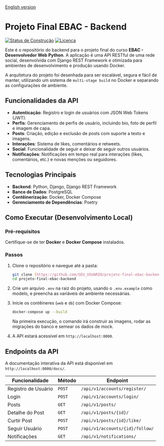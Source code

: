 [English version](/README-en.md)

# Projeto Final EBAC - Backend

[![Status de Construção](https://img.shields.io/badge/Status-Concluído-brightgreen.svg)](https://github.com/SEU_USUARIO/projeto-final-ebac-backend)
[![Licença](https://img.shields.io/badge/Licença-MIT-blue.svg)](https://github.com/SEU_USUARIO/projeto-final-ebac-backend/blob/main/LICENSE)

Este é o repositório do backend para o projeto final do curso **EBAC - Desenvolvedor Web Python**. A aplicação é uma API RESTful de uma rede social, desenvolvida com Django REST Framework e otimizada para ambientes de desenvolvimento e produção usando Docker.

A arquitetura do projeto foi desenhada para ser escalável, segura e fácil de manter, utilizando um sistema de `multi-stage build` no Docker e separando as configurações de ambiente.

## Funcionalidades da API

* **Autenticação**: Registro e login de usuários com JSON Web Tokens (JWT).
* **Perfis**: Gerenciamento de perfis de usuário, incluindo bio, foto de perfil e imagem de capa.
* **Posts**: Criação, edição e exclusão de posts com suporte a texto e imagens.
* **Interações**: Sistema de likes, comentários e retweets.
* **Social**: Funcionalidade de seguir e deixar de seguir outros usuários.
* **Notificações**: Notificações em tempo real para interações (likes, comentários, etc.) e novas menções ou seguidores.

## Tecnologias Principais

* **Backend**: Python, Django, Django REST Framework
* **Banco de Dados**: PostgreSQL
* **Contêinerização**: Docker, Docker Compose
* **Gerenciamento de Dependências**: Poetry

## Como Executar (Desenvolvimento Local)

### Pré-requisitos

Certifique-se de ter **Docker** e **Docker Compose** instalados.

### Passos

1.  Clone o repositório e navegue até a pasta:
    ```bash
    git clone [https://github.com/SEU_USUARIO/projeto-final-ebac-backend.git](https://github.com/SEU_USUARIO/projeto-final-ebac-backend.git)
    cd projeto-final-ebac-backend
    ```

2.  Crie um arquivo `.env` na raiz do projeto, usando o `.env.example` como modelo, e preencha as variáveis de ambiente necessárias.

3.  Inicie os contêineres (`web` e `db`) com Docker Compose:
    ```bash
    docker-compose up --build
    ```
    Na primeira execução, o comando irá construir as imagens, rodar as migrações do banco e semear os dados de mock.

4.  A API estará acessível em `http://localhost:8000`.

## Endpoints da API

A documentação interativa da API está disponível em `http://localhost:8000/docs/`.

| Funcionalidade         | Método | Endpoint                        |
|------------------------|--------|---------------------------------|
| Registro de Usuário    | `POST` | `/api/v1/accounts/register/`    |
| Login                  | `POST` | `/api/v1/accounts/login/`       |
| Posts                  | `GET`  | `/api/v1/posts/`                |
| Detalhe do Post        | `GET`  | `/api/v1/posts/{id}/`           |
| Curtir Post            | `POST` | `/api/v1/posts/{id}/like/`      |
| Seguir Usuário         | `POST` | `/api/v1/accounts/{id}/follow/` |
| Notificações           | `GET`  | `/api/v1/notifications/`        |
